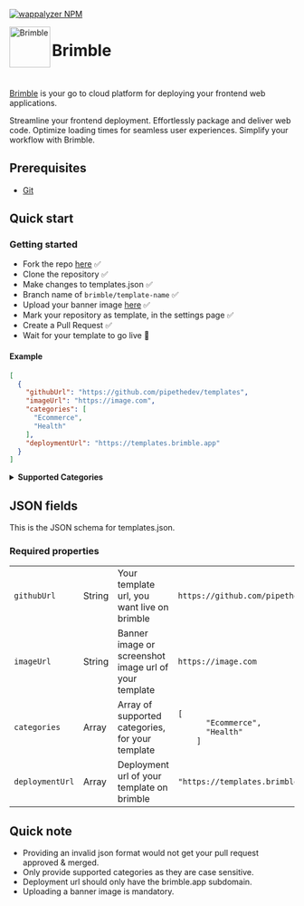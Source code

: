 [![wappalyzer NPM](https://img.shields.io/badge/npm-brimble-blue)](https://www.npmjs.com/package/@brimble/cli)


<a href="https://res.cloudinary.com/dgqfojhx4/image/upload/v1683036273/brimble-assets/paystack-logo_imtgax.png"><img src="https://res.cloudinary.com/dgqfojhx4/image/upload/v1683036273/brimble-assets/paystack-logo_imtgax.png" height="72" alt="Brimble" align="left" /></a>

# Brimble

<br>

[Brimble](https://www.brimble.io) is your go to cloud platform for deploying your frontend web applications.

Streamline your frontend deployment. Effortlessly package and deliver web code. Optimize loading times for seamless user experiences. Simplify your workflow with Brimble.

## Prerequisites

-   [Git](https://git-scm.com)

## Quick start


### Getting started

* Fork the repo [here](https://github.com/brimblehq/templates/fork) ✅
* Clone the repository ✅
* Make changes to templates.json ✅
* Branch name of <code>brimble/template-name</code> ✅
* Upload your banner image [here](https://forms.gle/FwUpnyjp46oiDT6w8) ✅
* Mark your repository as template, in the settings page ✅
* Create a Pull Request ✅
* Wait for your template to go live 🚀


#### Example

```json
[
  {
    "githubUrl": "https://github.com/pipethedev/templates",
    "imageUrl": "https://image.com",
    "categories": [
      "Ecommerce",
      "Health"
    ],
    "deploymentUrl": "https://templates.brimble.app"
  }
]
```

<details><summary><b>Supported Categories</b></summary>

### Template Categories

- **Portfolio**: Templates for showcasing personal or professional portfolios, including artists, designers, photographers, and developers. #portfolio

- **E-Commerce**: Templates tailored for online stores, enabling users to sell products and services with ease. #ecommerce

- **Blog**: Templates designed for bloggers to share articles, stories, and insights on various topics. #blog

- **Corporate**: Professional templates suitable for corporate websites, highlighting company information, services, and contact details. #corporate

- **Startup**: Templates aimed at startup companies, focusing on product features, team profiles, and value propositions. #startup

- **Event**: Templates for promoting and managing events, conferences, workshops, and other gatherings. #event

- **Restaurant**: Templates for restaurants and cafes, showcasing menus, location details, and reservation options. #restaurant

- **Personal Blogging**: Templates tailored for personal bloggers to express thoughts, ideas, and experiences. #personal-blogging

- **Nonprofit**: Templates for nonprofit organizations to raise awareness, share mission details, and collect donations. #nonprofit

- **Education**: Templates for educational institutions, providing information about courses, faculty, and admissions. #education

- **Travel**: Templates designed for travel agencies or travel bloggers to showcase destinations, itineraries, and travel tips. #travel

- **Music/Band**: Templates for musicians and bands to showcase their music, tour dates, and merchandise. #music-band

- **Health/Fitness**: Templates related to health and fitness, suitable for gyms, fitness coaches, and wellness blogs. #health-fitness

- **Real Estate**: Templates for real estate agents or agencies to display property listings and contact information. #real-estate

- **Technology**: Templates for tech-related companies or blogs, focusing on products, innovations, and industry insights. #technology

- **Fashion**: Templates for fashion designers, brands, or boutiques to showcase clothing lines and accessories. #fashion

- **Art/Creative**: Templates for artists and creatives to display their artwork, designs, and creative projects. #art-creative

- **Freelancer/Consultant**: Templates for freelancers and consultants to present their services, expertise, and client testimonials. #freelancer-consultant

- **Community/Forum**: Templates for creating online communities or discussion forums around specific topics. #community-forum

- **News/Magazine**: Templates designed for news websites or online magazines, featuring articles, headlines, and multimedia content. #news-magazine



</details>

## JSON fields

This is the JSON schema for templates.json.

### Required properties

<table>

  <tbody>
    <tr>
      <td><code>githubUrl</code></td>
      <td>String</td>
      <td>
        Your template url, you want live on brimble
      </td>
      <td><code>https://github.com/pipethedev/templates</code></td>
    </tr>
    <tr>
      <td><code>imageUrl</code></td>
      <td>String</td>
      <td>Banner image or screenshot image url of your template</td>
      <td>
        <code>https://image.com</code>
      </td>
    </tr>
    <tr>
      <td><code>categories</code></td>
      <td>Array</td>
      <td>Array of supported categories, for your template</td>
      <td>
        <code>[
      "Ecommerce",
      "Health"
    ]</code>
      </td>
    </tr>
    <tr>
      <td><code>deploymentUrl</code></td>
      <td>Array</td>
      <td>Deployment url of your template on brimble</td>
      <td>
        <code>"https://templates.brimble.app"</code>
      </td>
    </tr>
  </tbody>
</table>


## Quick note

-   Providing an invalid json format would not get your pull request approved & merged.
-   Only provide supported categories as they are case sensitive.
-   Deployment url should only have the brimble.app subdomain.
-   Uploading a banner image is mandatory.
